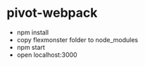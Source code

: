 # pivot-webpack

- npm install
- copy flexmonster folder to node_modules
- npm start
- open localhost:3000
